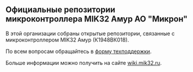 ## Официальные репозитории микроконтроллера MIK32 Амур АО "Микрон"
В этой организации собраны открытые репозитории, связанные с микроконтроллером MIK32 Амур (К1948ВК018).

По всем вопросам обращайтесь в [форму техподдержки](https://bugreport.mik32.ru/).

Больше информации можно получить на сайте [wiki.mik32.ru](https://wiki.mik32.ru/).

<!--

**Here are some ideas to get you started:**

🙋‍♀️ A short introduction - what is your organization all about?
🌈 Contribution guidelines - how can the community get involved?
👩‍💻 Useful resources - where can the community find your docs? Is there anything else the community should know?
🍿 Fun facts - what does your team eat for breakfast?
🧙 Remember, you can do mighty things with the power of [Markdown](https://docs.github.com/github/writing-on-github/getting-started-with-writing-and-formatting-on-github/basic-writing-and-formatting-syntax)
-->
